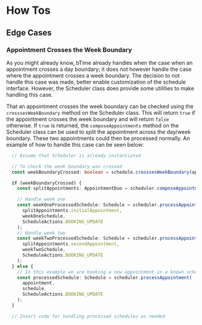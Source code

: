 # How Tos


## Edge Cases

### Appointment Crosses the Week Boundary

As you might already know, bTime already handles when the case when an appointment
crosses a day boundary; it does not however handle the case where the appointment
crosses a week boundary.  The decision to not handle this case was made, better 
enable customization of the schedule interface.  However, the Scheduler class does
provide some utilities to make handling this case.  

That an appointment crosses the week boundary can be checked using the `crosssesWeekBoundary`
method on the Scheduler class.  This will return `true` if the appointment crosses the week
boundary and will return `false` otherwise.  If `true` is returned, the `composeAppointments`
method on the Scheduler class can be used to split the appointment across the day/week boundary.
These two appointments could then be processed normally. An example of how to handle this case
can be seen below:

```typescript
  // Assume that Scheduler is already instantiated

  // To check the week boundary was crossed
  const weekBoundaryCrossed: boolean = schedule.crosssesWeekBoundary(appointment);

  if (weekBoundaryCrossed) {
    const splitAppointments: AppointmentDuo = scheduler.composeAppointments(appointment);

    // Handle week one
    const weekOneProcessedSchedule: Schedule = scheduler.processAppointment(
      splitAppointments.initialAppointment,
      weekOneSchedule,
      ScheduleActions.BOOKING_UPDATE
    );
    // Handle week two
    const weekTwoProcessedSchedule: Schedule = scheduler.processAppointment(
      splitAppointments.secondAppointment,
      weekTwoSchedule,
      ScheduleActions.BOOKING_UPDATE
    );
  } else {
    // In this example we are booking a new appointment in a known schedule
    const processedSchedule: Schedule = scheduler.processAppointment(
      appointment,
      schedule,
      ScheduleActions.BOOKING_UPDATE
    );
  }

  // Insert code for handling processed schedules as needed
```